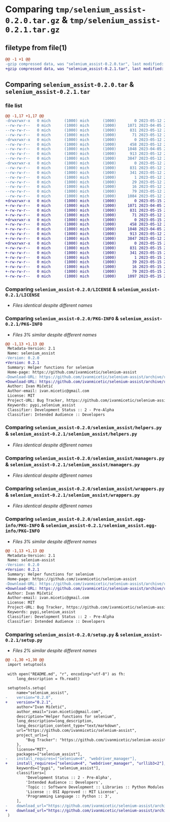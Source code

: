 # Comparing `tmp/selenium_assist-0.2.0.tar.gz` & `tmp/selenium_assist-0.2.1.tar.gz`

## filetype from file(1)

```diff
@@ -1 +1 @@
-gzip compressed data, was "selenium_assist-0.2.0.tar", last modified: Fri May 12 23:48:21 2023, max compression
+gzip compressed data, was "selenium_assist-0.2.1.tar", last modified: Mon May 15 21:17:53 2023, max compression
```

## Comparing `selenium_assist-0.2.0.tar` & `selenium_assist-0.2.1.tar`

### file list

```diff
@@ -1,17 +1,17 @@
-drwxrwxr-x   0 mich      (1000) mich      (1000)        0 2023-05-12 23:48:21.545088 selenium_assist-0.2.0/
--rw-rw-r--   0 mich      (1000) mich      (1000)     1071 2023-04-05 22:02:25.000000 selenium_assist-0.2.0/LICENSE
--rw-rw-r--   0 mich      (1000) mich      (1000)      831 2023-05-12 23:48:21.545088 selenium_assist-0.2.0/PKG-INFO
--rw-rw-r--   0 mich      (1000) mich      (1000)       71 2023-05-12 23:13:38.000000 selenium_assist-0.2.0/README.md
-drwxrwxr-x   0 mich      (1000) mich      (1000)        0 2023-05-12 23:48:21.545088 selenium_assist-0.2.0/selenium_assist/
--rw-rw-r--   0 mich      (1000) mich      (1000)      458 2023-05-12 23:13:37.000000 selenium_assist-0.2.0/selenium_assist/__init__.py
--rw-rw-r--   0 mich      (1000) mich      (1000)     1048 2023-04-05 22:44:18.000000 selenium_assist-0.2.0/selenium_assist/helpers.py
--rw-rw-r--   0 mich      (1000) mich      (1000)      913 2023-05-12 21:20:58.000000 selenium_assist-0.2.0/selenium_assist/managers.py
--rw-rw-r--   0 mich      (1000) mich      (1000)     3847 2023-05-12 23:13:37.000000 selenium_assist-0.2.0/selenium_assist/wrappers.py
-drwxrwxr-x   0 mich      (1000) mich      (1000)        0 2023-05-12 23:48:21.545088 selenium_assist-0.2.0/selenium_assist.egg-info/
--rw-rw-r--   0 mich      (1000) mich      (1000)      831 2023-05-12 23:48:21.000000 selenium_assist-0.2.0/selenium_assist.egg-info/PKG-INFO
--rw-rw-r--   0 mich      (1000) mich      (1000)      341 2023-05-12 23:48:21.000000 selenium_assist-0.2.0/selenium_assist.egg-info/SOURCES.txt
--rw-rw-r--   0 mich      (1000) mich      (1000)        1 2023-05-12 23:48:21.000000 selenium_assist-0.2.0/selenium_assist.egg-info/dependency_links.txt
--rw-rw-r--   0 mich      (1000) mich      (1000)       29 2023-05-12 23:48:21.000000 selenium_assist-0.2.0/selenium_assist.egg-info/requires.txt
--rw-rw-r--   0 mich      (1000) mich      (1000)       16 2023-05-12 23:48:21.000000 selenium_assist-0.2.0/selenium_assist.egg-info/top_level.txt
--rw-rw-r--   0 mich      (1000) mich      (1000)       79 2023-05-12 23:48:21.545088 selenium_assist-0.2.0/setup.cfg
--rw-rw-r--   0 mich      (1000) mich      (1000)     1084 2023-05-12 23:41:26.000000 selenium_assist-0.2.0/setup.py
+drwxrwxr-x   0 mich      (1000) mich      (1000)        0 2023-05-15 21:17:53.445025 selenium_assist-0.2.1/
+-rw-rw-r--   0 mich      (1000) mich      (1000)     1071 2023-04-05 22:02:25.000000 selenium_assist-0.2.1/LICENSE
+-rw-rw-r--   0 mich      (1000) mich      (1000)      831 2023-05-15 21:17:53.445025 selenium_assist-0.2.1/PKG-INFO
+-rw-rw-r--   0 mich      (1000) mich      (1000)       71 2023-05-12 23:13:38.000000 selenium_assist-0.2.1/README.md
+drwxrwxr-x   0 mich      (1000) mich      (1000)        0 2023-05-15 21:17:53.441027 selenium_assist-0.2.1/selenium_assist/
+-rw-rw-r--   0 mich      (1000) mich      (1000)      458 2023-05-12 23:13:37.000000 selenium_assist-0.2.1/selenium_assist/__init__.py
+-rw-rw-r--   0 mich      (1000) mich      (1000)     1048 2023-04-05 22:44:18.000000 selenium_assist-0.2.1/selenium_assist/helpers.py
+-rw-rw-r--   0 mich      (1000) mich      (1000)      913 2023-05-12 21:20:58.000000 selenium_assist-0.2.1/selenium_assist/managers.py
+-rw-rw-r--   0 mich      (1000) mich      (1000)     3847 2023-05-12 23:13:37.000000 selenium_assist-0.2.1/selenium_assist/wrappers.py
+drwxrwxr-x   0 mich      (1000) mich      (1000)        0 2023-05-15 21:17:53.445025 selenium_assist-0.2.1/selenium_assist.egg-info/
+-rw-rw-r--   0 mich      (1000) mich      (1000)      831 2023-05-15 21:17:53.000000 selenium_assist-0.2.1/selenium_assist.egg-info/PKG-INFO
+-rw-rw-r--   0 mich      (1000) mich      (1000)      341 2023-05-15 21:17:53.000000 selenium_assist-0.2.1/selenium_assist.egg-info/SOURCES.txt
+-rw-rw-r--   0 mich      (1000) mich      (1000)        1 2023-05-15 21:17:53.000000 selenium_assist-0.2.1/selenium_assist.egg-info/dependency_links.txt
+-rw-rw-r--   0 mich      (1000) mich      (1000)       39 2023-05-15 21:17:53.000000 selenium_assist-0.2.1/selenium_assist.egg-info/requires.txt
+-rw-rw-r--   0 mich      (1000) mich      (1000)       16 2023-05-15 21:17:53.000000 selenium_assist-0.2.1/selenium_assist.egg-info/top_level.txt
+-rw-rw-r--   0 mich      (1000) mich      (1000)       79 2023-05-15 21:17:53.449022 selenium_assist-0.2.1/setup.cfg
+-rw-rw-r--   0 mich      (1000) mich      (1000)     1097 2023-05-15 21:14:58.000000 selenium_assist-0.2.1/setup.py
```

### Comparing `selenium_assist-0.2.0/LICENSE` & `selenium_assist-0.2.1/LICENSE`

 * *Files identical despite different names*

### Comparing `selenium_assist-0.2.0/PKG-INFO` & `selenium_assist-0.2.1/PKG-INFO`

 * *Files 3% similar despite different names*

```diff
@@ -1,13 +1,13 @@
 Metadata-Version: 2.1
 Name: selenium_assist
-Version: 0.2.0
+Version: 0.2.1
 Summary: Helper functions for selenium
 Home-page: https://github.com/ivanmicetic/selenium-assist
-Download-URL: https://github.com/ivanmicetic/selenium-assist/archive/refs/tags/v0.2.0.tar.gz
+Download-URL: https://github.com/ivanmicetic/selenium-assist/archive/refs/tags/v0.2.1.tar.gz
 Author: Ivan Mičetić
 Author-email: ivan.micetic@gmail.com
 License: MIT
 Project-URL: Bug Tracker, https://github.com/ivanmicetic/selenium-assist/issues
 Keywords: pypi,selenium_assist
 Classifier: Development Status :: 2 - Pre-Alpha
 Classifier: Intended Audience :: Developers
```

### Comparing `selenium_assist-0.2.0/selenium_assist/helpers.py` & `selenium_assist-0.2.1/selenium_assist/helpers.py`

 * *Files identical despite different names*

### Comparing `selenium_assist-0.2.0/selenium_assist/managers.py` & `selenium_assist-0.2.1/selenium_assist/managers.py`

 * *Files identical despite different names*

### Comparing `selenium_assist-0.2.0/selenium_assist/wrappers.py` & `selenium_assist-0.2.1/selenium_assist/wrappers.py`

 * *Files identical despite different names*

### Comparing `selenium_assist-0.2.0/selenium_assist.egg-info/PKG-INFO` & `selenium_assist-0.2.1/selenium_assist.egg-info/PKG-INFO`

 * *Files 3% similar despite different names*

```diff
@@ -1,13 +1,13 @@
 Metadata-Version: 2.1
 Name: selenium-assist
-Version: 0.2.0
+Version: 0.2.1
 Summary: Helper functions for selenium
 Home-page: https://github.com/ivanmicetic/selenium-assist
-Download-URL: https://github.com/ivanmicetic/selenium-assist/archive/refs/tags/v0.2.0.tar.gz
+Download-URL: https://github.com/ivanmicetic/selenium-assist/archive/refs/tags/v0.2.1.tar.gz
 Author: Ivan Mičetić
 Author-email: ivan.micetic@gmail.com
 License: MIT
 Project-URL: Bug Tracker, https://github.com/ivanmicetic/selenium-assist/issues
 Keywords: pypi,selenium_assist
 Classifier: Development Status :: 2 - Pre-Alpha
 Classifier: Intended Audience :: Developers
```

### Comparing `selenium_assist-0.2.0/setup.py` & `selenium_assist-0.2.1/setup.py`

 * *Files 2% similar despite different names*

```diff
@@ -1,30 +1,30 @@
 import setuptools
 
 with open("README.md", "r", encoding="utf-8") as fh:
     long_description = fh.read()
 
 setuptools.setup(
     name="selenium_assist",
-    version="0.2.0",
+    version="0.2.1",
     author="Ivan Mičetić",
     author_email="ivan.micetic@gmail.com",
     description="Helper functions for selenium",
     long_description=long_description,
     long_description_content_type="text/markdown",
     url="https://github.com/ivanmicetic/selenium-assist",
     project_urls={
         "Bug Tracker": "https://github.com/ivanmicetic/selenium-assist/issues"
     },
     license="MIT",
     packages=["selenium_assist"],
-    install_requires=["selenium<4", "webdriver_manager"],
+    install_requires=["selenium<4", "webdriver_manager", "urllib3<2"],
     keywords=["pypi", "selenium_assist"],
     classifiers=[
         'Development Status :: 2 - Pre-Alpha',
         'Intended Audience :: Developers',
         'Topic :: Software Development :: Libraries :: Python Modules',
         'License :: OSI Approved :: MIT License',
         'Programming Language :: Python :: 3',
     ],
-    download_url="https://github.com/ivanmicetic/selenium-assist/archive/refs/tags/v0.2.0.tar.gz"
+    download_url="https://github.com/ivanmicetic/selenium-assist/archive/refs/tags/v0.2.1.tar.gz"
 )
```

